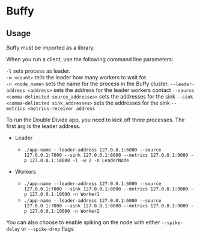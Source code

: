 # Buffy

## Usage

Buffy must be imported as a library.

When you run a client, use the following command line parameters:

```-l``` sets process as leader.  
```-w <count>``` tells the leader how many workers to wait for.  
```-n <node_name>``` sets the name for the process in the Buffy cluster.
```--leader-address <address>``` sets the address for the leader workers contact
```--source <comma-delimited source_addresses>``` sets the addresses for the sink
```--sink <comma-delimited sink_addresses>``` sets the addresses for the sink
```--metrics <metrics-receiver address```

To run the Double Divide app, you need to kick off three processes.  The first arg is
the leader address.

* Leader
  * ```./app-name --leader-address 127.0.0.1:6000 --source 127.0.0.1:7000 --sink 127.0.0.1:8000 --metrics 127.0.0.1:9000 -p 127.0.0.1:10000 -l -w 2 -n LeaderNode```

* Workers  
  * ```./app-name --leader-address 127.0.0.1:6000 --source 127.0.0.1:7000 --sink 127.0.0.1:8000 --metrics 127.0.0.1:9000 -p 127.0.0.1:10000 -n Worker1```
  * ```./app-name --leader-address 127.0.0.1:6000 --source 127.0.0.1:7000 --sink 127.0.0.1:8000 --metrics 127.0.0.1:9000 -p 127.0.0.1:10000 -n Worker2```

You can also choose to enable spiking on the node with either ```--spike-delay``` or ```--spike-drop``` flags